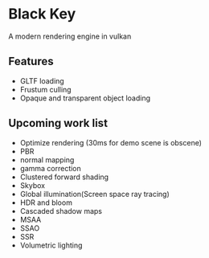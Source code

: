 # Black Key


A modern rendering engine in vulkan

## Features
* GLTF loading
* Frustum culling
* Opaque and transparent object loading

##  Upcoming work list
* Optimize rendering (30ms for demo scene is obscene)
* PBR
* normal mapping
* gamma correction
* Clustered forward shading
* Skybox
* Global illumination(Screen space ray tracing)
* HDR and bloom
* Cascaded shadow maps
* MSAA
* SSAO
* SSR
* Volumetric lighting